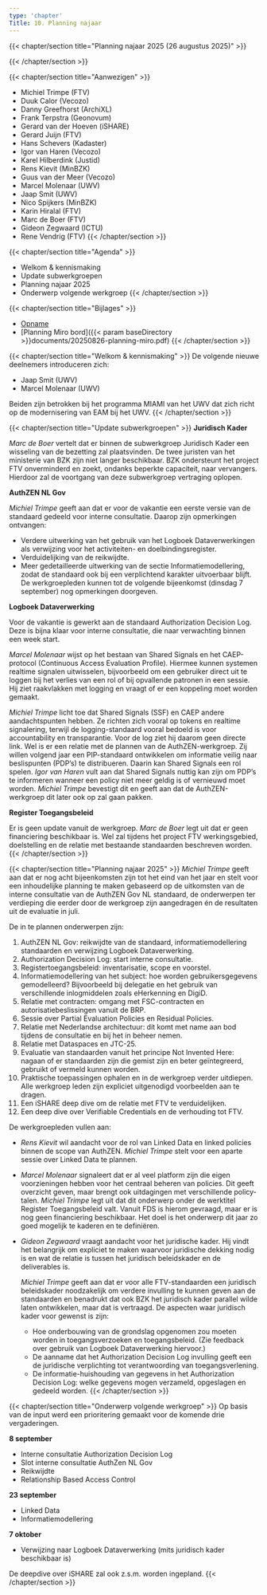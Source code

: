 ```yaml
---
type: 'chapter'
Title: 10. Planning najaar
---
```


{{< chapter/section title="Planning najaar 2025 (26 augustus 2025)" >}}

{{< /chapter/section >}}

{{< chapter/section title="Aanwezigen" >}}
- Michiel Trimpe (FTV)
- Duuk Calor (Vecozo)
- Danny Greefhorst (ArchiXL)
- Frank Terpstra (Geonovum)
- Gerard  van der Hoeven (iSHARE)
- Gerard Juijn (FTV)
- Hans Schevers (Kadaster)
- Igor van Haren (Vecozo)
- Karel Hilberdink (Justid)
- Rens Kievit (MinBZK)
- Guus van der Meer (Vecozo)
- Marcel  Molenaar (UWV)
- Jaap  Smit (UWV)
- Nico Spijkers (MinBZK)
- Karin Hiralal (FTV)
- Marc de Boer (FTV)
- Gideon Zegwaard (ICTU)
- Rene Vendrig (FTV)
{{< /chapter/section >}}

{{< chapter/section title="Agenda" >}}
- Welkom & kennismaking
- Update subwerkgroepen
- Planning najaar 2025
- Onderwerp volgende werkgroep
{{< /chapter/section >}}

{{< chapter/section title="Bijlages" >}} 
- [Opname](https://github.com/VNG-Realisatie/ftv/raw/refs/heads/main/static/videos/20250826-planning-najaar.mp4)
- [Planning Miro bord]({{< param baseDirectory >}}documents/20250826-planning-miro.pdf)
{{< /chapter/section >}}

{{< chapter/section title="Welkom & kennismaking" >}}
De volgende nieuwe deelnemers introduceren zich:
- Jaap Smit (UWV)
- Marcel Molenaar (UWV)

Beiden zijn betrokken bij het programma MIAMI van het UWV dat zich richt op de modernisering van EAM bij het UWV.
{{< /chapter/section >}}

{{< chapter/section title="Update subwerkgroepen" >}}
**Juridisch Kader**

*Marc de Boer* vertelt dat er binnen de subwerkgroep Juridisch Kader een wisseling van de bezetting zal plaatsvinden. De twee juristen van het ministerie van BZK zijn niet langer beschikbaar. BZK ondersteunt het project FTV onverminderd en zoekt, ondanks beperkte capaciteit, naar vervangers. Hierdoor zal de voortgang van deze subwerkgroep vertraging oplopen.

**AuthZEN NL Gov**

*Michiel Trimpe* geeft aan dat er voor de vakantie een eerste versie van de standaard gedeeld voor interne consultatie. Daarop zijn opmerkingen ontvangen:
- Verdere uitwerking van het gebruik van het Logboek Dataverwerkingen als verwijzing voor het activiteiten- en doelbindingsregister.
- Verduidelijking van de reikwijdte.
- Meer gedetailleerde uitwerking van de sectie Informatiemodellering, zodat de standaard ook bij een verplichtend karakter uitvoerbaar blijft.
De werkgroepleden kunnen tot de volgende bijeenkomst (dinsdag 7 september) nog opmerkingen doorgeven.

**Logboek Dataverwerking**

Voor de vakantie is gewerkt aan de standaard Authorization Decision Log. Deze is bijna klaar voor interne consultatie, die naar verwachting binnen een week start.

*Marcel Molenaar* wijst op het bestaan van Shared Signals en het CAEP-protocol (Continuous Access Evaluation Profile). Hiermee kunnen systemen realtime signalen uitwisselen, bijvoorbeeld om een gebruiker direct uit te loggen bij het verlies van een rol of bij opvallende patronen in een sessie. Hij ziet raakvlakken met logging en vraagt of er een koppeling moet worden gemaakt.

*Michiel Trimpe* licht toe dat Shared Signals (SSF) en CAEP andere aandachtspunten hebben. Ze richten zich vooral op tokens en realtime signalering, terwijl de logging-standaard vooral bedoeld is voor accountability en transparantie. Voor de log ziet hij daarom geen directe link. Wel is er een relatie met de plannen van de AuthZEN-werkgroep. Zij willen volgend jaar een PIP-standaard ontwikkelen om informatie veilig naar beslispunten (PDP’s) te distribueren. Daarin kan Shared Signals een rol spelen.
*Igor van Haren* vult aan dat Shared Signals nuttig kan zijn om PDP’s te informeren wanneer een policy niet meer geldig is of vernieuwd moet worden. *Michiel Trimpe* bevestigt dit en geeft aan dat de AuthZEN-werkgroep dit later ook op zal gaan pakken.

**Register Toegangsbeleid**

Er is geen update vanuit de werkgroep. *Marc de Boer* legt uit dat er geen financiering beschikbaar is. Wel zal tijdens het project FTV  werkingsgebied, doelstelling en de relatie met bestaande standaarden beschreven worden.
{{< /chapter/section >}}

{{< chapter/section title="Planning najaar 2025" >}}
*Michiel Trimpe* geeft aan dat er nog acht bijeenkomsten zijn tot het eind van het jaar en stelt voor een inhoudelijke planning te maken gebaseerd op de uitkomsten van de interne consultatie van de AuthZEN Gov NL standaard, de onderwerpen ter verdieping die eerder door de werkgroep zijn aangedragen én de resultaten uit de evaluatie in juli.

De in te plannen onderwerpen zijn:
1.	AuthZEN NL Gov: reikwijdte van de standaard, informatiemodellering standaarden en verwijzing Logboek Dataverwerking. 
2.	Authorization Decision Log: start interne consultatie.
3.	Registertoegangsbeleid: inventarisatie, scope en voorstel.
4.	Informatiemodellering van het subject: hoe worden gebruikersgegevens gemodelleerd? Bijvoorbeeld bij delegatie en het gebruik van verschillende inlogmiddelen zoals eHerkenning en DigiD.
5.	Relatie met contracten: omgang met FSC-contracten en autorisatiebeslissingen vanuit de BRP.
6.	Sessie over Partial Evaluation Policies en Residual Policies. 
7.	Relatie met Nederlandse architectuur: dit komt met name aan bod tijdens de consultatie en bij het in beheer nemen.
8.	Relatie met Dataspaces en JTC-25.
9.	Evaluatie van standaarden vanuit het principe Not Invented Here: nagaan of er standaarden zijn die gemist zijn en beter geïntegreerd, gebruikt of vermeld kunnen worden.
10.	Praktische toepassingen ophalen en in de werkgroep verder uitdiepen. Alle werkgroep leden zijn expliciet uitgenodigd voorbeelden aan te dragen.
11.	Een iSHARE deep dive om de relatie met FTV te verduidelijken.
12.	Een deep dive over Verifiable Credentials en de verhouding tot FTV.

De werkgroepleden vullen aan:

- *Rens Kievit* wil aandacht voor de rol van Linked Data en linked policies binnen de scope van AuthZEN. *Michiel Trimpe* stelt voor een aparte sessie over Linked Data te plannen. 

- *Marcel Molenaar* signaleert dat er al veel platform zijn  die eigen voorzieningen hebben voor het centraal beheren van policies. Dit geeft overzicht geven, maar brengt ook uitdagingen met verschillende policy-talen. 
*Michiel Trimpe* legt uit dat dit onderwerp onder de werktitel Register Toegangsbeleid valt. Vanuit FDS is hierom gevraagd, maar er is nog geen financiering beschikbaar. Het doel is het onderwerp dit jaar zo goed mogelijk te kaderen en te definiëren.

- *Gideon Zegwaard* vraagt aandacht voor het juridische kader. Hij vindt het belangrijk om expliciet te maken waarvoor juridische dekking nodig is en wat de relatie is tussen het juridisch beleidskader en de deliverables is. 
  
  *Michiel Trimpe* geeft aan dat er voor alle FTV-standaarden een juridisch beleidskader noodzakelijk om verdere invulling te kunnen geven aan de standaarden en benadrukt dat ook BZK het juridisch kader parallel wilde laten ontwikkelen, maar dat is vertraagd. 
  De aspecten waar juridisch kader voor gewenst is zijn:
    - Hoe onderbouwing van de grondslag opgenomen zou moeten worden in toegangsverzoeken en toegangsbeleid. (Zie feedback over gebruik van Logboek Dataverwerking hiervoor.)
    - De aanname dat het Authorization Decision Log invulling geeft een de juridische verplichting tot verantwoording van toegangsverlening.
    - De informatie-huishouding van gegevens in het Authorization Decision Log: welke gegevens mogen verzameld, opgeslagen en gedeeld worden.
{{< /chapter/section >}}

{{< chapter/section title="Onderwerp volgende werkgroep" >}}
Op basis van de input werd een prioritering gemaakt voor de komende drie vergaderingen.

**8 september**
- Interne consultatie Authorization Decision Log
- Slot interne consultatie AuthZen NL Gov
- Reikwijdte
- Relationship Based Access Control

**23 september**
- Linked Data
- Informatiemodellering

**7 oktober**
- Verwijzing naar Logboek Dataverwerking (mits juridisch kader beschikbaar is)

De deepdive over iSHARE zal ook z.s.m. worden ingepland. 
{{< /chapter/section >}}












